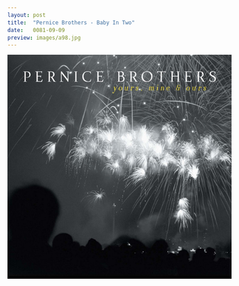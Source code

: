 ```yaml
---
layout: post
title:  "Pernice Brothers - Baby In Two"
date:   0081-09-09
preview: images/a98.jpg
---
```


![Pernice Brothers - Yours, Mine & Ours](/images/a98.jpg)
